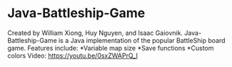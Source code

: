 # Java-Battleship-Game
Created by William Xiong, Huy Nguyen, and Isaac Gaiovnik.
Java-Battleship-Game is a Java implementation of the popular BattleShip board game.
Features include:
*Variable map size
*Save functions
*Custom colors 
Video: https://youtu.be/0sxZWAPrQ_I
